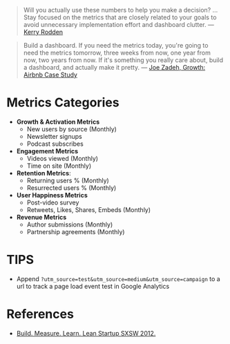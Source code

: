 > Will you actually use these numbers to help you make a decision? ... Stay focused on the metrics that are closely related to your goals to avoid unnecessary implementation effort and dashboard clutter. &mdash; [Kerry Rodden](https://library.gv.com/how-to-choose-the-right-ux-metrics-for-your-product-5f46359ab5be)

> Build a dashboard. If you need the metrics today, you're going to need the metrics tomorrow, three weeks from now, one year from now, two years from now. If it's something you really care about, build a dashboard, and actually make it pretty. &mdash; [Joe Zadeh, Growth: Airbnb Case Study](https://www.udemy.com/course/lean-startup-sxsw-2012-videos-and-presentations)

# Metrics Categories
* **Growth & Activation Metrics**
    * New users by source (Monthly)
    * Newsletter signups
    * Podcast subscribes
* **Engagement Metrics**
    * Videos viewed (Monthly)
    * Time on site (Monthly)
* **Retention Metrics**:
    * Returning users % (Monthly)
    * Resurrected users % (Monthly)
* **User Happiness Metrics**
    * Post-video survey
    * Retweets, Likes, Shares, Embeds (Monthly)
* **Revenue Metrics**
    * Author submissions (Monthly)
    * Partnership agreements (Monthly)

# TIPS
* Append `?utm_source=test&utm_source=medium&utm_source=campaign` to a url to track a page load event test in Google Analytics

# References
* [Build. Measure. Learn. Lean Startup SXSW 2012.](https://www.udemy.com/course/lean-startup-sxsw-2012-videos-and-presentations)
